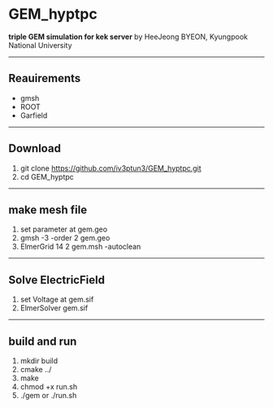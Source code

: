 # GEM_hyptpc
**triple GEM simulation for kek server**
by HeeJeong BYEON, Kyungpook National University

---
## Reauirements
- gmsh
- ROOT
- Garfield

---
## Download
1. git clone https://github.com/iv3ptun3/GEM_hyptpc.git
2. cd GEM_hyptpc

---
## make mesh file
1. set parameter at gem.geo
2. gmsh -3 -order 2 gem.geo
3. ElmerGrid 14 2 gem.msh -autoclean

---
## Solve ElectricField
1. set Voltage at gem.sif
2. ElmerSolver gem.sif

---
## build and run
1. mkdir build
2. cmake ../
3. make
4. chmod +x run.sh
5. ./gem or ./run.sh
